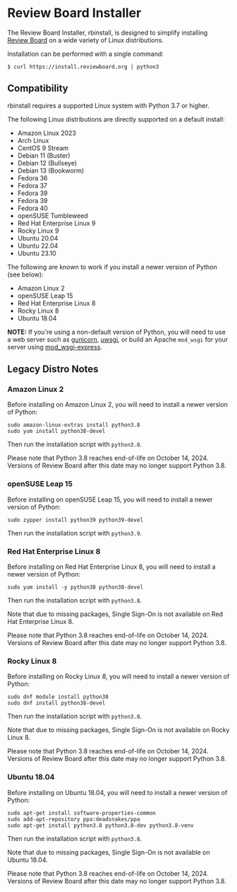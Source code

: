 Review Board Installer
======================

The Review Board Installer, rbinstall, is designed to simplify installing
[Review Board](https://www.reviewboard.org/) on a wide variety of Linux
distributions.

Installation can be performed with a single command:

```shell
$ curl https://install.reviewboard.org | python3
```


Compatibility
-------------

rbinstall requires a supported Linux system with Python 3.7 or higher.

The following Linux distributions are directly supported on a default install:

* Amazon Linux 2023
* Arch Linux
* CentOS 9 Stream
* Debian 11 (Buster)
* Debian 12 (Bullseye)
* Debian 13 (Bookworm)
* Fedora 36
* Fedora 37
* Fedora 39
* Fedora 39
* Fedora 40
* openSUSE Tumbleweed
* Red Hat Enterprise Linux 9
* Rocky Linux 9
* Ubuntu 20.04
* Ubuntu 22.04
* Ubuntu 23.10


The following are known to work if you install a newer version of Python
(see below):

* Amazon Linux 2
* openSUSE Leap 15
* Red Hat Enterprise Linux 8
* Rocky Linux 8
* Ubuntu 18.04

**NOTE:** If you're using a non-default version of Python, you will need to use
a web server such as [gunicorn](https://gunicorn.org/),
[uwsgi](https://uwsgi-docs.readthedocs.io/en/latest/), or build an Apache
`mod_wsgi` for your server using
[mod_wsgi-express](https://pypi.org/project/mod-wsgi/).


Legacy Distro Notes
-------------------

### Amazon Linux 2

Before installing on Amazon Linux 2, you will need to install a newer version
of Python:

```shell
sudo amazon-linux-extras install python3.8
sudo yum install python38-devel
```

Then run the installation script with `python3.8`.

Please note that Python 3.8 reaches end-of-life on October 14, 2024. Versions
of Review Board after this date may no longer support Python 3.8.


### openSUSE Leap 15

Before installing on openSUSE Leap 15, you will need to install a newer version
of Python:

```shell
sudo zypper install python39 python39-devel
```

Then run the installation script with `python3.9`.


### Red Hat Enterprise Linux 8

Before installing on Red Hat Enterprise Linux 8, you will need to install a newer version
of Python:

```shell
sudo yum install -y python38 python38-devel
```

Then run the installation script with `python3.8`.

Note that due to missing packages, Single Sign-On is not available on
Red Hat Enterprise Linux 8.

Please note that Python 3.8 reaches end-of-life on October 14, 2024. Versions
of Review Board after this date may no longer support Python 3.8.


### Rocky Linux 8

Before installing on Rocky Linux 8, you will need to install a newer version
of Python:

```shell
sudo dnf module install python38
sudo dnf install python38-devel
```

Then run the installation script with `python3.8`.

Note that due to missing packages, Single Sign-On is not available on
Rocky Linux 8.

Please note that Python 3.8 reaches end-of-life on October 14, 2024. Versions
of Review Board after this date may no longer support Python 3.8.


### Ubuntu 18.04

Before installing on Ubuntu 18.04, you will need to install a newer version
of Python:

```shell
sudo apt-get install software-properties-common
sudo add-apt-repository ppa:deadsnakes/ppa
sudo apt-get install python3.8 python3.8-dev python3.8-venv
```

Then run the installation script with `python3.8`.

Note that due to missing packages, Single Sign-On is not available on
Ubuntu 18.04.

Please note that Python 3.8 reaches end-of-life on October 14, 2024. Versions
of Review Board after this date may no longer support Python 3.8.

